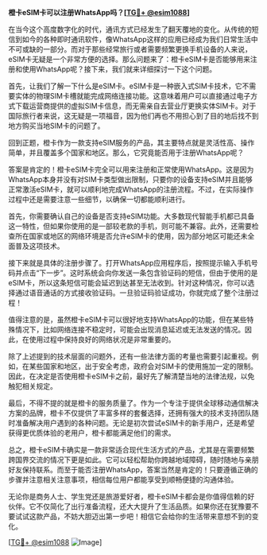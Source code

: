 **橙卡eSIM卡可以注册WhatsApp吗？[[TG💪+ @esim1088](https://t.me/s/esim1088)]**

在当今这个高度数字化的时代，通讯方式已经发生了翻天覆地的变化。从传统的短信到如今的各种即时通讯软件，像WhatsApp这样的应用已经成为我们日常生活中不可或缺的一部分。而对于那些经常旅行或者需要频繁更换手机设备的人来说，eSIM卡无疑是一个非常方便的选择。那么问题来了：橙卡eSIM卡是否能够用来注册和使用WhatsApp呢？接下来，我们就来详细探讨一下这个问题。

首先，让我们了解一下什么是eSIM卡。eSIM卡是一种嵌入式SIM卡技术，它不需要实体的物理SIM卡槽就能完成网络连接功能。这意味着用户可以直接通过电子方式下载运营商提供的虚拟SIM卡信息，而无需亲自去营业厅更换实体SIM卡。对于国际旅行者来说，这无疑是一项福音，因为他们再也不用担心到了目的地后找不到地方购买当地SIM卡的问题了。

回到正题，橙卡作为一款支持eSIM服务的产品，其主要特点就是灵活性高、操作简单，并且覆盖多个国家和地区。那么，它究竟能否用于注册WhatsApp呢？

答案是肯定的！橙卡eSIM卡完全可以用来注册和正常使用WhatsApp。这是因为WhatsApp本身并没有对SIM卡类型做出限制，只要你的设备支持eSIM并且能够正常激活eSIM卡，就可以顺利地完成WhatsApp的注册流程。不过，在实际操作过程中还是需要注意一些细节，以确保一切都能顺利进行。

首先，你需要确认自己的设备是否支持eSIM功能。大多数现代智能手机都已具备这一特性，但如果你使用的是一部较老款的手机，则可能不兼容。此外，还需要检查所在国家或地区的网络环境是否允许eSIM卡的使用，因为部分地区可能还未全面普及这项技术。

接下来就是具体的注册步骤了。打开WhatsApp应用程序后，按照提示输入手机号码并点击“下一步”。这时系统会向你发送一条包含验证码的短信，但由于使用的是eSIM卡，所以这条短信可能会延迟到达甚至无法收到。针对这种情况，你可以选择通过语音通话的方式接收验证码。一旦验证码验证成功，你就完成了整个注册过程！

值得注意的是，虽然橙卡eSIM卡可以很好地支持WhatsApp的功能，但在某些特殊情况下，比如网络连接不稳定时，可能会出现消息延迟或无法发送的情况。因此，在使用过程中保持良好的网络状况是非常重要的。

除了上述提到的技术层面的问题外，还有一些法律方面的考量也需要引起重视。例如，在某些国家和地区，出于安全考虑，政府会对SIM卡的使用施加一定的限制。因此，在决定是否使用橙卡eSIM卡之前，最好先了解清楚当地的法律法规，以免触犯相关规定。

最后，不得不提的就是橙卡的服务质量了。作为一个专注于提供全球移动通信解决方案的品牌，橙卡不仅提供了丰富多样的套餐选择，还拥有强大的技术支持团队随时准备解决用户遇到的各种问题。无论是初次尝试eSIM卡的新手用户，还是希望获得更优质体验的老用户，橙卡都能满足他们的需求。

总之，橙卡eSIM卡确实是一款非常适合现代生活方式的产品，尤其是在需要频繁跨国界交流的情况下更是如此。它可以轻松帮助你跨越地域障碍，随时随地与亲朋好友保持联系。而至于能否注册WhatsApp，答案当然是肯定的！只要遵循正确的步骤并注意相关注意事项，相信每位用户都能享受到顺畅便捷的沟通体验。

无论你是商务人士、学生党还是旅游爱好者，橙卡eSIM卡都会是你值得信赖的好伙伴。它不仅简化了出行准备流程，还大大提升了生活品质。如果你还在犹豫要不要试试这款产品，不妨大胆迈出第一步吧！相信它会给你的生活带来意想不到的变化。

[[TG💪+ @esim1088](https://t.me/s/esim1088) ![Image](https://i.postimg.cc/4NQfJmqS/Snipaste-2025-05-13-00-14-12.png)]